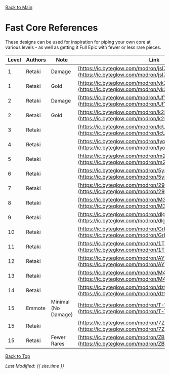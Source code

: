[Back to Main](index.md)

# Fast Core References

These designs can be used for inspiration for piping your own core at various levels - as well as getting it Full Epic with fewer or less rare pieces.

| Level | Authors | Note | Link |
|---|---|---|---|
| 1 | Retaki | Damage | [https://ic.byteglow.com/modron/jsI7jPCrM5UiP-FK7uz8S](https://ic.byteglow.com/modron/jsI7jPCrM5UiP-FK7uz8S) |
| 1 | Retaki | Gold | [https://ic.byteglow.com/modron/yk2BmrUpjs3UpnAKliAP3](https://ic.byteglow.com/modron/yk2BmrUpjs3UpnAKliAP3) |
| 2 | Retaki | Damage | [https://ic.byteglow.com/modron/UfYoMXG7U_x-EmIoMuIBB](https://ic.byteglow.com/modron/UfYoMXG7U_x-EmIoMuIBB) |
| 2 | Retaki | Gold | [https://ic.byteglow.com/modron/k2Mg3nBvQG1dwWA2qnzLb](https://ic.byteglow.com/modron/k2Mg3nBvQG1dwWA2qnzLb) |
| 3 | Retaki |  | [https://ic.byteglow.com/modron/lcUoWEXOA2jDU-Ju20JYH](https://ic.byteglow.com/modron/lcUoWEXOA2jDU-Ju20JYH) |
| 4 | Retaki |  | [https://ic.byteglow.com/modron/Iyoo7Jrrs6V9coLMvQ6QD](https://ic.byteglow.com/modron/Iyoo7Jrrs6V9coLMvQ6QD) |
| 5 | Retaki |  | [https://ic.byteglow.com/modron/m2tKj5r74ri26m94HdOTf](https://ic.byteglow.com/modron/m2tKj5r74ri26m94HdOTf) |
| 6 | Retaki |  | [https://ic.byteglow.com/modron/5ynlEjSVxmePUfkOkDIGP](https://ic.byteglow.com/modron/5ynlEjSVxmePUfkOkDIGP) |
| 7 | Retaki |  | [https://ic.byteglow.com/modron/29sht3peA4PoMhOq18_aB](https://ic.byteglow.com/modron/29sht3peA4PoMhOq18_aB) |
| 8 | Retaki |  | [https://ic.byteglow.com/modron/M3J0RionL3yp933OCgG_S](https://ic.byteglow.com/modron/M3J0RionL3yp933OCgG_S) |
| 9 | Retaki |  | [https://ic.byteglow.com/modron/dlgIP6QSOkeJ_oKO2xK0u](https://ic.byteglow.com/modron/dlgIP6QSOkeJ_oKO2xK0u) |
| 10 | Retaki |  | [https://ic.byteglow.com/modron/GrbqBBuqypbkyft3yeU4T](https://ic.byteglow.com/modron/GrbqBBuqypbkyft3yeU4T) |
| 11 | Retaki |  | [https://ic.byteglow.com/modron/1TfPibsmvmpP33ACYSbIR](https://ic.byteglow.com/modron/1TfPibsmvmpP33ACYSbIR) |
| 12 | Retaki |  | [https://ic.byteglow.com/modron/AY-qd5H8EpbnrTfn_N-kZ](https://ic.byteglow.com/modron/AY-qd5H8EpbnrTfn_N-kZ) |
| 13 | Retaki |  | [https://ic.byteglow.com/modron/M4PMKCEW8oXz7vY_X2lRe](https://ic.byteglow.com/modron/M4PMKCEW8oXz7vY_X2lRe) |
| 14 | Retaki |  | [https://ic.byteglow.com/modron/dzfoLYPMkhNZhhqffYIiM](https://ic.byteglow.com/modron/dzfoLYPMkhNZhhqffYIiM) |
| 15 | Emmote | Minimal (No Damage) | [https://ic.byteglow.com/modron/T-TfCsTNdXfLHOULzOfHr](https://ic.byteglow.com/modron/T-TfCsTNdXfLHOULzOfHr) |
| 15 | Retaki |  | [https://ic.byteglow.com/modron/7ZEFaipV2hBqOPGWLIw0c](https://ic.byteglow.com/modron/7ZEFaipV2hBqOPGWLIw0c) |
| 15 | Retaki | Fewer Rares | [https://ic.byteglow.com/modron/ZBrE0yNV6Ce0IS8qCHhuy](https://ic.byteglow.com/modron/ZBrE0yNV6Ce0IS8qCHhuy) |

[Back to Top](#top)

*Last Modified: {{ site.time }}*